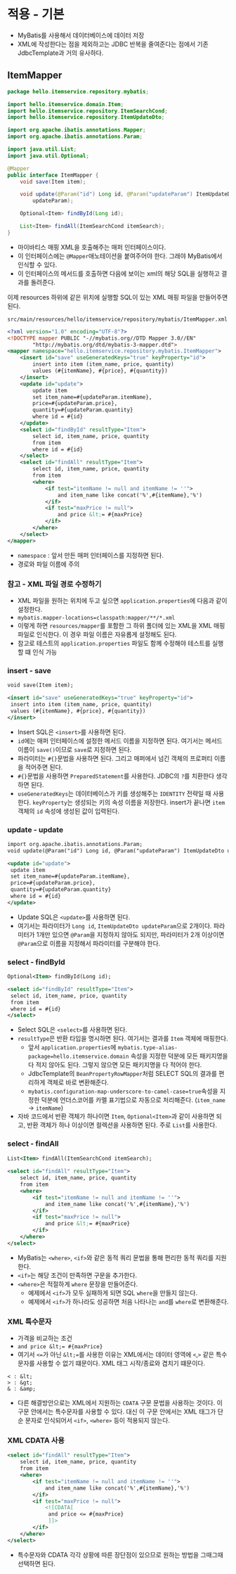 # 적용 - 기본
- MyBatis를 사용해서 데이터베이스에 데이터 저장
- XML에 작성한다는 점을 제외하고는 JDBC 반복을 줄여준다는 점에서 기존 JdbcTemplate과 거의 유사하다.

## ItemMapper
```java
package hello.itemservice.repository.mybatis;

import hello.itemservice.domain.Item;
import hello.itemservice.repository.ItemSearchCond;
import hello.itemservice.repository.ItemUpdateDto;

import org.apache.ibatis.annotations.Mapper;
import org.apache.ibatis.annotations.Param;

import java.util.List;
import java.util.Optional;

@Mapper
public interface ItemMapper {
	void save(Item item);

	void update(@Param("id") Long id, @Param("updateParam") ItemUpdateDto
		updateParam);

	Optional<Item> findById(Long id);

	List<Item> findAll(ItemSearchCond itemSearch);
}
```
- 마이바티스 매핑 XML을 호출해주는 매퍼 인터페이스이다.
- 이 인터페이스에는 `@Mapper`애노테이션을 붙여주어야 한다. 그래야 MyBatis에서 인식할 수 있다.
- 이 인터페이스의 메서드를 호출하면 다음에 보이는 xml의 해당 SQL을 실행하고 결과를 돌려준다.

이제 resources 하위에 같은 위치에 실행할 SQL이 있는 XML 매핑 파일을 만들어주면 된다.

`src/main/resources/hello/itemservice/repository/mybatis/ItemMapper.xml`
```xml
<?xml version="1.0" encoding="UTF-8"?>
<!DOCTYPE mapper PUBLIC "-//mybatis.org//DTD Mapper 3.0//EN"
        "http://mybatis.org/dtd/mybatis-3-mapper.dtd">
<mapper namespace="hello.itemservice.repository.mybatis.ItemMapper">
    <insert id="save" useGeneratedKeys="true" keyProperty="id">
        insert into item (item_name, price, quantity)
        values (#{itemName}, #{price}, #{quantity})
    </insert>
    <update id="update">
        update item
        set item_name=#{updateParam.itemName},
        price=#{updateParam.price},
        quantity=#{updateParam.quantity}
        where id = #{id}
    </update>
    <select id="findById" resultType="Item">
        select id, item_name, price, quantity
        from item
        where id = #{id}
    </select>
    <select id="findAll" resultType="Item">
        select id, item_name, price, quantity
        from item
        <where>
            <if test="itemName != null and itemName != ''">
                and item_name like concat('%',#{itemName},'%')
            </if>
            <if test="maxPrice != null">
                and price &lt;= #{maxPrice}
            </if>
        </where>
    </select>
</mapper>
```
- `namespace` : 앞서 만든 매퍼 인터페이스를 지정하면 된다.
- 경로와 파일 이름에 주의
### 참고 - XML 파일 경로 수정하기
- XML 파일을 원하는 위치에 두고 싶으면 `application.properties`에 다음과 같이 설정한다.
- `mybatis.mapper-locations=classpath:mapper/**/*.xml`
- 이렇게 하면 `resources/mapper`를 포함한 그 하위 폴더에 있는 XML을 XML 매핑 파일로 인식한다.
이 경우 파일 이름은 자유롭게 설정해도 된다.
- 참고로 테스트의 `application.properties` 파일도 함께 수정해야 테스트를 실행할 떄 인식 가능

### insert - save
```xml
void save(Item item);

<insert id="save" useGeneratedKeys="true" keyProperty="id">
 insert into item (item_name, price, quantity)
 values (#{itemName}, #{price}, #{quantity})
</insert>
```
- Insert SQL은 `<insert>`를 사용하면 된다.
- `id`에는 매퍼 인터페이스에 설정한 메서드 이름을 지정하면 된다. 여기서는 메서드 이름이 `save()`이므로
`save`로 지정하면 된다.
- 파라미터는 `#{}`문법을 사용하면 된다. 그리고 매퍼에서 넘긴 객체의 프로퍼티 이름을 적어주면 된다.
- `#{}`문법을 사용하면 `PreparedStatement`를 사용한다. JDBC의 `?`를 치환한다 생각하면 된다.
- `useGeneratedKeys`는 데이터베이스가 키를 생성해주는 `IDENTITY` 전략일 때 사용한다. 
`keyProperty`는 생성되는 키의 속성 이름을 저장한다. insert가 끝나면 `item` 객체의 `id` 속성에
생성된 값이 입력된다.

### update - update
```xml
import org.apache.ibatis.annotations.Param;
void update(@Param("id") Long id, @Param("updateParam") ItemUpdateDto updateParam);

<update id="update">
 update item
 set item_name=#{updateParam.itemName},
 price=#{updateParam.price},
 quantity=#{updateParam.quantity}
 where id = #{id}
</update>
```
- Update SQL은 `<update>`를 사용하면 된다.
- 여기서는 파라미터가 `Long id`, `ItemUpdateDto updateParam`으로 2개이다. 파라미터가 1개만 
있으면 `@Param`을 지정하지 않아도 되지만, 파라미터가 2개 이상이면 `@Param`으로 이름을 지정해서 
파라미터를 구분해야 한다.

### select - findById
```xml
Optional<Item> findById(Long id);

<select id="findById" resultType="Item">
 select id, item_name, price, quantity
 from item
 where id = #{id}
</select>
```
- Select SQL은 `<select>`를 사용하면 된다.
- `resultType`은 반환 타입을 명시하면 된다. 여기서는 결과를 `Item` 객체에 매핑한다.
  - 앞서 `application.properties`에 `mybatis.type-alias-package=hello.itemservice.domain`
    속성을 지정한 덕분에 모든 패키지명을 다 적지 않아도 된다. 그렇지 않으면 모든 패키지명을 다 적어야 한다.
  - JdbcTemplate의 `BeanPropertyRowMapper`처럼 SELECT SQL의 결과를 편리하게 객체로 바로 변환해준다.
  - `mybatis.configuration-map-underscore-to-camel-case=true`속성을 지정한 덕분에
    언더스코어를 카멜 표기법으로 자동으로 처리해준다. (`item_name` -> `itemName`)
- 자바 코드에서 반환 객체가 하나이면 `Item`, `Optional<Item>`과 같이 사용하면 되고, 반환 객체가
하나 이상이면 컬렉션을 사용하면 된다. 주로 `List`를 사용한다.

### select - findAll
```xml
List<Item> findAll(ItemSearchCond itemSearch);
    
<select id="findAll" resultType="Item">
    select id, item_name, price, quantity
    from item
    <where>
        <if test="itemName != null and itemName != ''">
            and item_name like concat('%',#{itemName},'%')
        </if>
        <if test="maxPrice != null">
            and price &lt;= #{maxPrice}
        </if>
    </where>
</select>
```
- MyBatis는 `<where>`, `<if>`와 같은 동적 쿼리 문법을 통해 편리한 동적 쿼리를 지원한다.
- `<if>`는 해당 조건이 만족하면 구문을 추가한다.
- `<where>`은 적절하게 `where` 문장을 만들어준다.
  - 예제에서 `<if>`가 모두 실패하게 되면 SQL `where`을 만들지 않는다.
  - 예제에서 `<if>`가 하나라도 성공하면 처음 나타나는 `and`를 `where`로 변환해준다.

### XML 특수문자
- 가격을 비교하는 조건
- `and price &lt;= #{maxPrice}`
- 여기서 `<=`가 아닌 `&lt;=`를 사용한 이유는 XML에서는 데이터 영역에 `<`,`>` 같은 특수문자를 사용할 수
없기 떄문이다. XML 태그 시작/종료와 겹치기 떄문이다.
```text
< : &lt;
> : &gt;
& : &amp;
```
- 다른 해결방안으로는 XML에서 지원하는 `CDATA` 구문 문법을 사용하는 것이다. 이 구문 안에서는 특수문자를
사용할 수 있다. 대신 이 구문 안에서는 XML 태그가 단순 문자로 인식되어서 `<if>`, `<where>` 등이
적용되지 않는다.

### XML CDATA 사용
```xml
<select id="findAll" resultType="Item">
    select id, item_name, price, quantity
    from item
    <where>
        <if test="itemName != null and itemName != ''">
            and item_name like concat('%',#{itemName},'%')
        </if>
        <if test="maxPrice != null">
            <![CDATA[
             and price <= #{maxPrice}
             ]]>
        </if>
    </where>
</select>
```
- 특수문자와 CDATA 각각 상황에 따른 장단점이 있으므로 원하는 방법을 그때그때 선택하면 된다.
